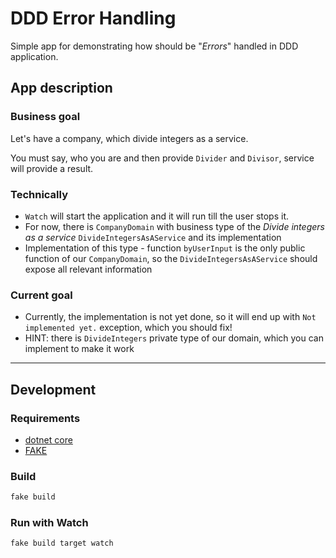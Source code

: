 DDD Error Handling
==================

Simple app for demonstrating how should be "_Errors_" handled in DDD application.

## App description

### Business goal
Let's have a company, which divide integers as a service.

You must say, who you are and then provide `Divider` and `Divisor`, service will provide a result.


### Technically
- `Watch` will start the application and it will run till the user stops it.
- For now, there is `CompanyDomain` with business type of the _Divide integers as a service_ `DivideIntegersAsAService` and its implementation
- Implementation of this type - function `byUserInput` is the only public function of our `CompanyDomain`, so the `DivideIntegersAsAService` should expose all relevant information

### Current goal
- Currently, the implementation is not yet done, so it will end up with `Not implemented yet.` exception, which you should fix!
- HINT: there is `DivideIntegers` private type of our domain, which you can implement to make it work

---
## Development
### Requirements
- [dotnet core](https://dotnet.microsoft.com/learn/dotnet/hello-world-tutorial)
- [FAKE](https://fake.build/fake-gettingstarted.html)

### Build
```bash
fake build
```

### Run with Watch
```bash
fake build target watch
```
